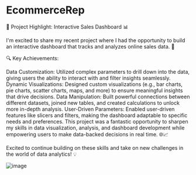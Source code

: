 # EcommerceRep

🚀 Project Highlight: Interactive Sales Dashboard 📊

I'm excited to share my recent project where I had the opportunity to build an interactive dashboard that tracks and analyzes online sales data. 🎯

🔍 Key Achievements:

Data Customization: Utilized complex parameters to drill down into the data, giving users the ability to interact with and filter insights seamlessly.
Dynamic Visualizations: Designed custom visualizations (e.g., bar charts, pie charts, scatter charts, maps, and more) to ensure meaningful insights that drive decisions.
Data Manipulation: Built powerful connections between different datasets, joined new tables, and created calculations to unlock more in-depth analysis.
User-Driven Parameters: Enabled user-driven features like slicers and filters, making the dashboard adaptable to specific needs and preferences.
This project was a fantastic opportunity to sharpen my skills in data visualization, analysis, and dashboard development while empowering users to make data-backed decisions in real time. 🌐📈

Excited to continue building on these skills and take on new challenges in the world of data analytics! 💡

![image](https://github.com/user-attachments/assets/278bb7bc-574b-4cd6-862a-8a342ba95fc7)
